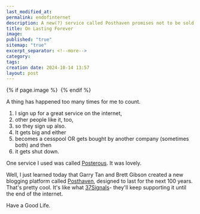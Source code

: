 ```yaml
---
last_modified_at: 
permalink: endofinternet
description: A new(?) service called Posthaven promises not to be sold or shut down, ever.
title: On Lasting Forever
image: 
published: "true"
sitemap: "true"
excerpt_separator: <!--more-->
category: 
tags: 
creation date: 2024-10-14 13:57
layout: post
---
```



{% if page.image %} <img src="{{ page.image }}" alt=""> {% endif %}

A thing has happened too many times for me to count. 

1. I sign up for a great service on the internet, 
2. other people like it, too,
3. so they sign up also.
4. It gets big and either
5. becomes a cesspool OR gets bought by another company (sometimes both) and then
6. it gets shut down. 

One service I used was called [Posterous](https://en.wikipedia.org/wiki/Posterous). It was lovely. 

Well, I just learned today that Garry Tan and Brett Gibson created a new blogging platform called [Posthaven](https://posthaven.com/pledge), designed to last for the next 100 years. That's pretty cool. It's like what [37Signals](https://37signals.com/policies/until-the-end-of-the-internet/)- they'll keep supporting it until the end of the internet. 

Have a Good Life.